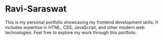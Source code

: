 # Ravi-Saraswat
This is my personal portfolio showcasing my frontend development skills. It includes expertise in HTML, CSS, JavaScript, and other modern web technologies. Feel free to explore my work through this portfolio.
